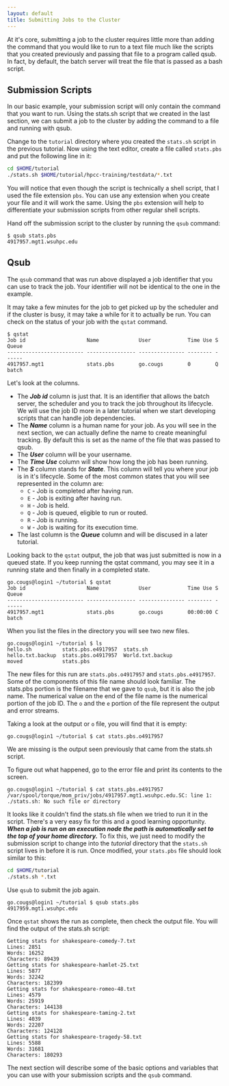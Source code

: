 ```yaml
---
layout: default
title: Submitting Jobs to the Cluster
---
```


At it's core, submitting a job to the cluster requires little more than adding the command that you would like to run to a text file much like the scripts that you created previously and passing that file to a program called qsub.  In fact, by default, the batch server will treat the file that is passed as a bash script.   

## Submission Scripts

In our basic example, your submission script will only contain the command that you want to run.  Using the stats.sh script that we created in the last section, we can submit a job to the cluster by adding the command to a file and running with qsub.

Change to the ```tutorial``` directory where you created the ```stats.sh``` script in the previous tutorial.  Now using the text editor, create a file called ```stats.pbs``` and put the following line in it:

```sh
cd $HOME/tutorial
./stats.sh $HOME/tutorial/hpcc-training/testdata/*.txt 
```

You will notice that even though the script is technically a shell script, that I used the file extension ```pbs```.  You can use any extension when you create your file and it will work the same.  Using the ```pbs``` extension will help to differentiate your submission scripts from other regular shell scripts. 

Hand off the submission script to the cluster by running the ```qsub``` command:

```text
$ qsub stats.pbs 
4917957.mgt1.wsuhpc.edu
```
## Qsub

The ```qsub``` command that was run above displayed a job identifier that you can use to track the job. Your identifier will not be identical to the one in the example. 

It may take a few minutes for the job to get picked up by the scheduler and if the cluster is busy, it may take a while for it to actually be run.  You can check on the status of your job with the ```qstat``` command.

```text
$ qstat
Job id                    Name             User            Time Use S Queue
------------------------- ---------------- --------------- -------- - -----
4917957.mgt1              stats.pbs        go.cougs        0        Q batch
```

Let's look at the columns.  

* The ***Job id*** column is just that.  It is an identifier that allows the batch server, the scheduler and you to track the job throughout its lifecycle.  We will use the job ID more in a later tutorial when we start developing scripts that can handle job dependencies.
* The ***Name*** column is a human name for your job.  As you will see in the next section, we can actually define the name to create meaningful tracking.  By default this is set as the name of the file that was passed to qsub.
* The ***User*** column will be your username.
* The ***Time Use*** column will show how long the job has been running.
* The ***S*** column stands for ***State***.  This column will tell you where your job is in it's lifecycle.  Some of the most common states that you will see represented in the column are:
    * ```C``` -  Job is completed after having run.
    * ```E``` -  Job is exiting after having run.
    * ```H``` -  Job is held.
    * ```Q``` -  Job is queued, eligible to run or routed.
    * ```R``` -  Job is running.
    * ```W``` -  Job is waiting for its execution time.
* The last column is the ***Queue*** column and will be discused in a later tutorial.
 
Looking back to the ```qstat``` output, the job that was just submitted is now in a queued state.  If you keep running the qstat command, you may see it in a running state and then finally in a completed state.

```text
go.cougs@login1 ~/tutorial $ qstat
Job id                    Name             User            Time Use S Queue
------------------------- ---------------- --------------- -------- - -----
4917957.mgt1              stats.pbs        go.cougs        00:00:00 C batch  
```

When you list the files in the directory you will see two new files.  

```text
go.cougs@login1 ~/tutorial $ ls
hello.sh          stats.pbs.e4917957  stats.sh
hello.txt.backup  stats.pbs.o4917957  World.txt.backup
moved             stats.pbs                 
```

The new files for this run are ```stats.pbs.o4917957``` and ```stats.pbs.e4917957```.  Some of the components of this file name should look familiar.  The stats.pbs portion is the filename that we gave to ```qsub```, but it is also the job name.  The numerical value on the end of the file name is the numerical portion of the job ID.  The ```o``` and the ```e``` portion of the file represent the output and error streams.

Taking a look at the output or ```o``` file, you will find that it is empty:

```text
go.cougs@login1 ~/tutorial $ cat stats.pbs.o4917957

```

We are missing is the output seen previously that came from the stats.sh script.

To figure out what happened, go to the error file and print its contents to the screen.

```text
go.cougs@login1 ~/tutorial $ cat stats.pbs.e4917957
/var/spool/torque/mom_priv/jobs/4917957.mgt1.wsuhpc.edu.SC: line 1: ./stats.sh: No such file or directory
```

It looks like it couldn't find the stats.sh file when we tried to run it in the script.  There's a very easy fix for this and a good learning opportunity.  ***When a job is run on an execution node the path is automatically set to the top of your home directory.***  To fix this, we just need to modify the submission script to change into the *tutorial* directory that the ```stats.sh``` script lives in before it is run.  Once modified, your ```stats.pbs``` file should look similar to this:

```sh
cd $HOME/tutorial
./stats.sh *.txt
```

Use ```qsub``` to submit the job again.

```text
go.cougs@login1 ~/tutorial $ qsub stats.pbs
4917959.mgt1.wsuhpc.edu
```
Once ```qstat``` shows the run as complete, then check the output file.  You will find the output of the stats.sh script:

```text
Getting stats for shakespeare-comedy-7.txt
Lines: 2851
Words: 16252
Characters: 89439
Getting stats for shakespeare-hamlet-25.txt
Lines: 5877
Words: 32242
Characters: 182399
Getting stats for shakespeare-romeo-48.txt
Lines: 4579
Words: 25919
Characters: 144138
Getting stats for shakespeare-taming-2.txt
Lines: 4039
Words: 22207
Characters: 124128
Getting stats for shakespeare-tragedy-58.txt
Lines: 5588
Words: 31681
Characters: 180293
```

The next section will describe some of the basic options and variables that you can use with your submission scripts and the ```qsub``` command.
